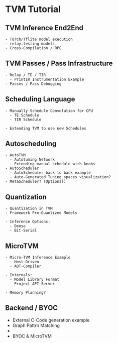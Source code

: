 # TVM Tutorial


## TVM Inference End2End
    - Torch/Tflite model execution 
    - relay.testing models
    - Cross-Compilation / RPC

## TVM Passes  / Pass Infrastructure

    - Relay / TE / TIR
      - PrintIR Instrumentation Example
    - Passes / Pass Debugging

## Scheduling Language

    - Manually Schedule Convolution for CPU
      - TE Schedule
      - TIR Schedule
    
    - Extending TVM to use new Schedules

## Autoscheduling
    - AutoTVM
      - Autotuning Network 
      - Extending manual schedule with knobs
    - AutoScheduler
      - AutoScheduler back to back example
      - Auto-Generated Tuning spaces visualization? 
    - MetaScheduler? (Optional)


## Quantization
    - Quantization in TVM 
    - Framework Pre-Quantized Models

    - Inference Options:
      - Dense
      - Bit-Serial


## MicroTVM
    - Micro-TVM Inference Example
      - Host-Driven
      - AOT-Compiler

    - Internals:
      - Model Library Format
      - Project API-Server

    - Memory Planning?

## Backend / BYOC
  - External C-Code generation example
  - Graph Pattrn Matching
  - 
  - BYOC & MicroTVM

